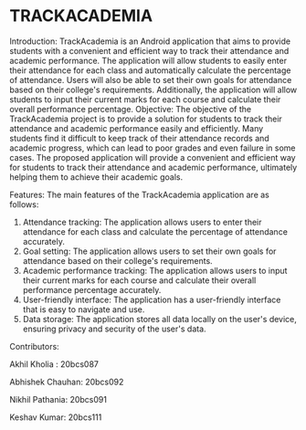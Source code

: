 # TRACKACADEMIA
Introduction:
 TrackAcademia is an Android application that aims to provide students with a convenient and efficient way to track their attendance and academic performance. The application will allow students to easily enter their attendance for each class and automatically calculate the percentage of attendance. Users will also be able to set their own goals for attendance based on their college's requirements. Additionally, the application will allow students to input their current marks for each course and calculate their overall performance percentage.
Objective:
The objective of the TrackAcademia project is to provide a solution for students to track their attendance and academic performance easily and efficiently. Many students find it difficult to keep track of their attendance records and academic progress, which can lead to poor grades and even failure in some cases. The proposed application will provide a convenient and efficient way for students to track their attendance and academic performance, ultimately helping them to achieve their academic goals.

Features:
The main features of the TrackAcademia application are as follows:
1.	Attendance tracking: The application allows users to enter their attendance for each class and calculate the percentage of attendance accurately.
2.	Goal setting: The application allows users to set their own goals for attendance based on their college's requirements.
3.	Academic performance tracking: The application allows users to input their current marks for each course and calculate their overall performance percentage accurately.
4.	User-friendly interface: The application has a user-friendly interface that is easy to navigate and use.
5.	Data storage: The application stores all data locally on the user's device, ensuring privacy and security of the user's data.

Contributors:

Akhil Kholia : 20bcs087

Abhishek Chauhan: 20bcs092

Nikhil Pathania: 20bcs091

Keshav Kumar: 20bcs111
